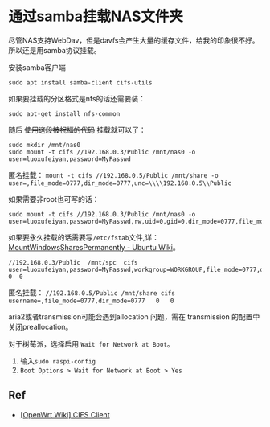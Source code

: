 # 通过samba挂载NAS文件夹

尽管NAS支持WebDav，但是davfs会产生大量的缓存文件，给我的印象很不好。所以还是用samba协议挂载。

安装samba客户端
```
sudo apt install samba-client cifs-utils
```
如果要挂载的分区格式是nfs的话还需要装：
```
sudo apt-get install nfs-common
```
随后 <del>使用这段被祝福的代码</del> 挂载就可以了：
```
sudo mkdir /mnt/nas0
sudo mount -t cifs //192.168.0.3/Public /mnt/nas0 -o user=luoxufeiyan,password=MyPasswd
```

匿名挂载： `mount -t cifs //192.168.0.5/Public /mnt/share -o user=,file_mode=0777,dir_mode=0777,unc=\\\\192.168.0.5\\Public`

如果需要非root也可写的话：
```
sudo mount -t cifs //192.168.0.3/Public /mnt/nas0 -o user=luoxufeiyan,password=MyPasswd,rw,uid=0,gid=0,dir_mode=0777,file_mode=0777
```

如果要永久挂载的话需要写`/etc/fstab`文件,详：[MountWindowsSharesPermanently - Ubuntu Wiki](https://wiki.ubuntu.com/MountWindowsSharesPermanently)。

```
//192.168.0.3/Public  /mnt/spc  cifs  user=luoxufeiyan,password=MyPasswd,workgroup=WORKGROUP,file_mode=0777,dir_mode=0777,uid=pi,gid=pi,forceuid,forcegid  0  0

```

匿名挂载： `//192.168.0.5/Public /mnt/share cifs username=,file_mode=0777,dir_mode=0777	 0	 0`

aria2或者transmission可能会遇到allocation 问题，需在 transmission 的配置中关闭preallocation。

对于树莓派，选择启用 `Wait for Network at Boot`。
  1. 输入`sudo raspi-config`
  2. `Boot Options > Wait for Network at Boot > Yes `

## Ref
* [[OpenWrt Wiki] CIFS Client](https://openwrt.org/docs/guide-user/services/nas/cifs.client)
